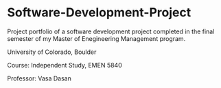 # Software-Development-Project

Project portfolio of a software development project completed in the final semester of my Master of Enegineering Management program.

University of Colorado, Boulder

Course: Independent Study, EMEN 5840

Professor: Vasa Dasan
